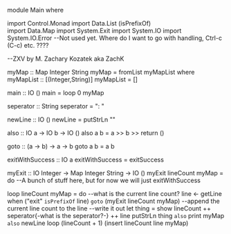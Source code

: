 module Main where

import Control.Monad
import Data.List (isPrefixOf)  
import Data.Map
import System.Exit 
import System.IO
import System.IO.Error --Not used yet. Where do I want to go with handling, Ctrl-c (C-c) etc. ????


--ZXV by M. Zachary Kozatek aka ZachK 


myMap :: Map Integer String
myMap = fromList myMapList
  where
  myMapList :: [(Integer,String)]
  myMapList = []


main :: IO () 
main = loop 0 myMap 


seperator :: String
seperator = ": " 


newLine :: IO ()
newLine = putStrLn "" 


also :: IO a -> IO b -> IO ()
also a b =  a >> b >> return () 


goto :: (a -> b) -> a -> b 
goto a b = a b 


exitWithSuccess :: IO a 
exitWithSuccess = exitSuccess 


myExit :: IO Integer -> Map Integer String -> IO () 
myExit lineCount myMap = do --A bunch of stuff here, but for now we will just
  exitWithSuccess


loop lineCount myMap = do 
  --what is the current line count?
   line <- getLine 
   when ("exit" `isPrefixOf` line) `goto` (myExit lineCount myMap) 
   --append the current line count to the line
   --write it out
   let thing = show lineCount ++ seperator{-what is the seperator?-} ++ line
   putStrLn thing `also` print myMap `also` newLine 
   loop (lineCount + 1) (insert lineCount line myMap) 



